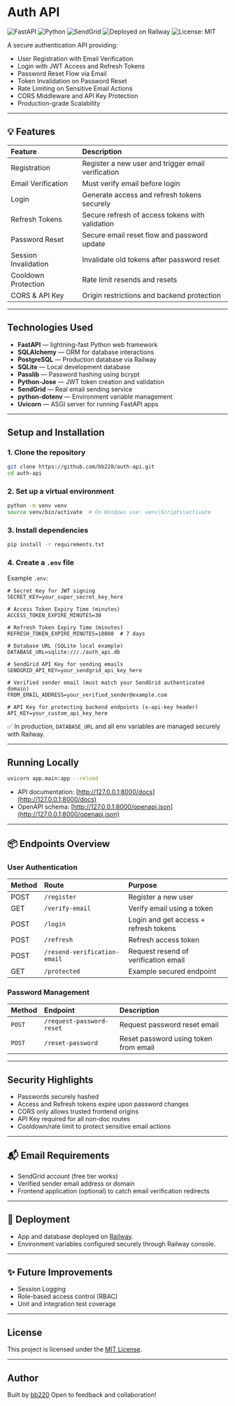 # Auth API

![FastAPI](https://img.shields.io/badge/FastAPI-005571?style=for-the-badge&logo=fastapi)
![Python](https://img.shields.io/badge/Python-3.12%2B-blue?style=for-the-badge&logo=python)
![SendGrid](https://img.shields.io/badge/SendGrid-00b2ff?style=for-the-badge&logo=sendgrid)
![Deployed on Railway](https://img.shields.io/badge/Railway-App-6c4cff?style=for-the-badge&logo=railway)
![License: MIT](https://img.shields.io/badge/License-MIT-green?style=for-the-badge)

A secure authentication API providing:
- User Registration with Email Verification
- Login with JWT Access and Refresh Tokens
- Password Reset Flow via Email
- Token Invalidation on Password Reset
- Rate Limiting on Sensitive Email Actions
- CORS Middleware and API Key Protection
- Production-grade Scalability

---

## 💡 Features

| Feature | Description |
|:---|:---|
| Registration | Register a new user and trigger email verification |
| Email Verification | Must verify email before login |
| Login | Generate access and refresh tokens securely |
| Refresh Tokens | Secure refresh of access tokens with validation |
| Password Reset | Secure email reset flow and password update |
| Session Invalidation | Invalidate old tokens after password reset |
| Cooldown Protection | Rate limit resends and resets |
| CORS & API Key | Origin restrictions and backend protection |

---

## Technologies Used

- **FastAPI** — lightning-fast Python web framework
- **SQLAlchemy** — ORM for database interactions
- **PostgreSQL** — Production database via Railway
- **SQLite** — Local development database
- **Passlib** — Password hashing using bcrypt
- **Python-Jose** — JWT token creation and validation
- **SendGrid** — Real email sending service
- **python-dotenv** — Environment variable management
- **Uvicorn** — ASGI server for running FastAPI apps

---

## Setup and Installation

### 1. Clone the repository

```bash
git clone https://github.com/bb220/auth-api.git
cd auth-api
```

### 2. Set up a virtual environment

```bash
python -m venv venv
source venv/bin/activate  # On Windows use: venv\Scripts\activate
```

### 3. Install dependencies

```bash
pip install -r requirements.txt
```

### 4. Create a `.env` file

Example `.env`:

```env
# Secret Key for JWT signing
SECRET_KEY=your_super_secret_key_here

# Access Token Expiry Time (minutes)
ACCESS_TOKEN_EXPIRE_MINUTES=30

# Refresh Token Expiry Time (minutes)
REFRESH_TOKEN_EXPIRE_MINUTES=10080  # 7 days

# Database URL (SQLite local example)
DATABASE_URL=sqlite:///./auth_api.db

# SendGrid API Key for sending emails
SENDGRID_API_KEY=your_sendgrid_api_key_here

# Verified sender email (must match your SendGrid authenticated domain)
FROM_EMAIL_ADDRESS=your_verified_sender@example.com

# API Key for protecting backend endpoints (x-api-key header)
API_KEY=your_custom_api_key_here
```

✅ In production, `DATABASE_URL` and all env variables are managed securely with Railway.

---

## Running Locally

```bash
uvicorn app.main:app --reload
```

- API documentation: [http://127.0.0.1:8000/docs](http://127.0.0.1:8000/docs)
- OpenAPI schema: [http://127.0.0.1:8000/openapi.json](http://127.0.0.1:8000/openapi.json)

---

## 📦 Endpoints Overview

### User Authentication

| Method | Route | Purpose |
|:---|:---|:---|
| POST | `/register` | Register a new user |
| GET | `/verify-email` | Verify email using a token |
| POST | `/login` | Login and get access + refresh tokens |
| POST | `/refresh` | Refresh access token |
| POST | `/resend-verification-email` | Request resend of verification email |
| GET | `/protected` | Example secured endpoint |

### Password Management

| Method | Endpoint | Description |
|:---|:---|:---|
| `POST` | `/request-password-reset` | Request password reset email |
| `POST` | `/reset-password` | Reset password using token from email |

---


## Security Highlights

- Passwords securely hashed
- Access and Refresh tokens expire upon password changes
- CORS only allows trusted frontend origins
- API Key required for all non-doc routes
- Cooldown/rate limit to protect sensitive email actions

---

## 📬 Email Requirements

- SendGrid account (free tier works)
- Verified sender email address or domain
- Frontend application (optional) to catch email verification redirects

---

## 🚀 Deployment

- App and database deployed on [Railway](https://railway.app/).
- Environment variables configured securely through Railway console.

---

## ✨ Future Improvements

- Session Logging
- Role-based access control (RBAC)
- Unit and integration test coverage
  
---

## License

This project is licensed under the [MIT License](LICENSE).

---

## Author

Built by [bb220](https://github.com/bb220)
Open to feedback and collaboration!
